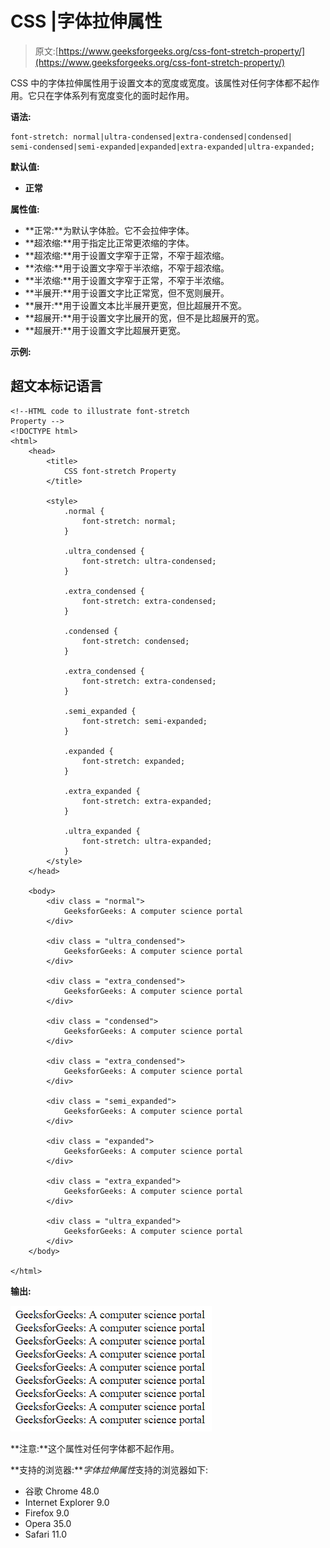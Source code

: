 # CSS |字体拉伸属性

> 原文:[https://www.geeksforgeeks.org/css-font-stretch-property/](https://www.geeksforgeeks.org/css-font-stretch-property/)

CSS 中的字体拉伸属性用于设置文本的宽度或宽度。该属性对任何字体都不起作用。它只在字体系列有宽度变化的面时起作用。

**语法:**

```
font-stretch: normal|ultra-condensed|extra-condensed|condensed|
semi-condensed|semi-expanded|expanded|extra-expanded|ultra-expanded; 
```

**默认值:**

*   **正常**

**属性值:**

*   **正常:**为默认字体脸。它不会拉伸字体。
*   **超浓缩:**用于指定比正常更浓缩的字体。
*   **超浓缩:**用于设置文字窄于正常，不窄于超浓缩。
*   **浓缩:**用于设置文字窄于半浓缩，不窄于超浓缩。
*   **半浓缩:**用于设置文字窄于正常，不窄于半浓缩。
*   **半展开:**用于设置文字比正常宽，但不宽则展开。
*   **展开:**用于设置文本比半展开更宽，但比超展开不宽。
*   **超展开:**用于设置文字比展开的宽，但不是比超展开的宽。
*   **超展开:**用于设置文字比超展开更宽。

**示例:**

## 超文本标记语言

```
<!--HTML code to illustrate font-stretch
Property -->
<!DOCTYPE html>
<html>
    <head>
        <title>
            CSS font-stretch Property
        </title>

        <style>
            .normal {
                font-stretch: normal;
            }

            .ultra_condensed {
                font-stretch: ultra-condensed;
            }

            .extra_condensed {
                font-stretch: extra-condensed;
            }

            .condensed {
                font-stretch: condensed;
            }

            .extra_condensed {
                font-stretch: extra-condensed;
            }

            .semi_expanded {
                font-stretch: semi-expanded;
            }

            .expanded {
                font-stretch: expanded;
            }

            .extra_expanded {
                font-stretch: extra-expanded;
            }

            .ultra_expanded {
                font-stretch: ultra-expanded;
            }
        </style>
    </head>

    <body>
        <div class = "normal">
            GeeksforGeeks: A computer science portal
        </div>

        <div class = "ultra_condensed">
            GeeksforGeeks: A computer science portal
        </div>

        <div class = "extra_condensed">
            GeeksforGeeks: A computer science portal
        </div>

        <div class = "condensed">
            GeeksforGeeks: A computer science portal
        </div>

        <div class = "extra_condensed">
            GeeksforGeeks: A computer science portal
        </div>

        <div class = "semi_expanded">
            GeeksforGeeks: A computer science portal
        </div>

        <div class = "expanded">
            GeeksforGeeks: A computer science portal
        </div>

        <div class = "extra_expanded">
            GeeksforGeeks: A computer science portal
        </div>

        <div class = "ultra_expanded">
            GeeksforGeeks: A computer science portal
        </div>
    </body>

</html>                                   
```

**输出:**

![](img/4c354e12cb26688fc47344e853c5432c.png)

**注意:**这个属性对任何字体都不起作用。

**支持的浏览器:***字体拉伸属性*支持的浏览器如下:

*   谷歌 Chrome 48.0
*   Internet Explorer 9.0
*   Firefox 9.0
*   Opera 35.0
*   Safari 11.0